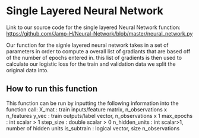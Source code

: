 # Single Layered Neural Network

Link to our source code for the single layered Neural Network function: https://github.com/Jamp-H/Neural-Network/blob/master/neural_network.py

Our function for the signle layered neural network takes in a set of parameters in order to compute a overall list of gradiants that are based off of the number of epochs entered in. this list of gradients is then used to calculate our logistic loss for the train and validation data we split the original data into.

## How to run this function
This function can be run by inputting the following information into the function call:
  X_mat          : train inputs/feature matrix, n_observations x n_features
  y_vec          : train outputs/label vector, n_observations x 1
  max_epochs     : int scalar > 1
  step_size      : double scalar > 0
  n_hidden_units : int scalar>1, number of hidden units
  is_subtrain    : logical vector, size n_observations
